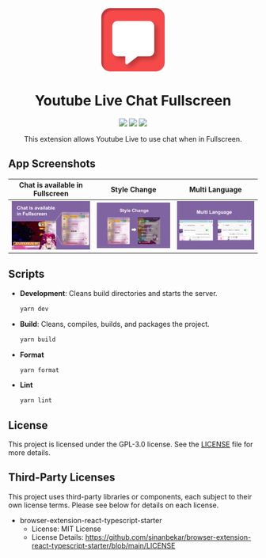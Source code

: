 <div align="center">
<a href="https://chromewebstore.google.com/detail/youtube-live-chat-fullscr/dlnjcbkmomenmieechnmgglgcljhoepd"><img src="public/images/extension_128.png" alt="logo"/></a>
<h1> Youtube Live Chat Fullscreen</h1>

![](https://img.shields.io/badge/React-61DAFB?style=flat-square&logo=react&logoColor=black)
![](https://img.shields.io/badge/Typescript-3178C6?style=flat-square&logo=typescript&logoColor=white)
![](https://badges.aleen42.com/src/vitejs.svg)

This extension allows Youtube Live to use chat when in Fullscreen.

</div>

## App Screenshots

|        Chat is available in Fullscreen         |                  Style Change                   |                 Multi Language                  |
| :--------------------------------------------: | :---------------------------------------------: | :---------------------------------------------: |
| <img src="./readme-img/image.png" width="300"> | <img src="./readme-img/image1.png" width="300"> | <img src="./readme-img/image2.png" width="300"> |

## Scripts

- **Development**: Cleans build directories and starts the server.
  ```bash
  yarn dev
  ```

- **Build**: Cleans, compiles, builds, and packages the project.
  ```bash
  yarn build
  ```

- **Format**
  ```bash
  yarn format
  ```

- **Lint**
  ```bash
  yarn lint
  ```
## License
This project is licensed under the GPL-3.0 license. See the [LICENSE](LICENSE) file for more details.

## Third-Party Licenses

This project uses third-party libraries or components, each subject to their own license terms. Please see below for details on each license.

- browser-extension-react-typescript-starter
  - License: MIT License
  - License Details: https://github.com/sinanbekar/browser-extension-react-typescript-starter/blob/main/LICENSE
